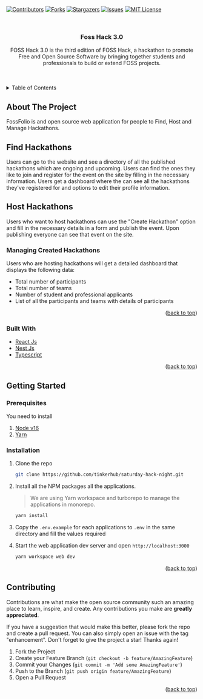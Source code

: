 [![Contributors][contributors-shield]][contributors-url]
[![Forks][forks-shield]][forks-url]
[![Stargazers][stars-shield]][stars-url]
[![Issues][issues-shield]][issues-url]
[![MIT License][license-shield]][license-url]

<!-- PROJECT LOGO -->
<br />
<div align="center">
  <h3 align="center">Foss Hack 3.0</h3>
  <p align="center">
    FOSS Hack 3.0 is the third edition of FOSS Hack, a hackathon to promote Free and Open Source Software by bringing together students and professionals to build or extend FOSS projects.
    <br />
  </p>
</div>

<!-- TABLE OF CONTENTS -->
<br>
<br>
<details>
  <summary>Table of Contents</summary>
  <ol>
    <li>
      <a href="#about-the-project">About The Project</a>
      <ul>
        <li><a href="#built-with">Built With</a></li>
      </ul>
    </li>
    <li>
      <a href="#getting-started">Getting Started</a>
      <ul>
        <li><a href="#prerequisites">Prerequisites</a></li>
        <li><a href="#installation">Installation</a></li>
      </ul>
    </li>
  </ol>
</details>

<!-- ABOUT THE PROJECT -->

## About The Project

FossFolio is and open source web application for people to Find, Host and Manage Hackathons.

## Find Hackathons
Users can go to the website and see a directory of all the published hackathons which are ongoing and upcoming. Users can find the ones they like to join and register for the event on the site by filling in the necessary information. Users get a dashboard where the can see all the hackathons they've registered for and options to edit their profile information.

## Host Hackathons
Users who want to host hackathons can use the "Create Hackathon" option and fill in the necessary details in a form and publish the event. Upon publishing everyone can see that event on the site.

### Managing Created Hackathons
Users who are hosting hackathons will get a detailed dashboard that displays the following data:
- Total number of participants
- Total number of teams
- Number of student and professional applicants
- List of all the participants and teams with details of participants

<p align="right">(<a href="#top">back to top</a>)</p>

### Built With

-   [React Js](https://reactjs.org/)
-   [Nest Js](https://nestjs.com/)
-   [Typescript](https://typescript.org/)

<p align="right">(<a href="#top">back to top</a>)</p>

<!-- GETTING STARTED -->

## Getting Started

### Prerequisites

You need to install

1. [Node v16](https://nodejs.org/en/)
2. [Yarn](https://yarnpkg.com/)

### Installation

1. Clone the repo

    ```sh
    git clone https://github.com/tinkerhub/saturday-hack-night.git
    ```

2. Install all the NPM packages all the applications.

    > We are using Yarn workspace and turborepo to manage the applications in monorepo.

    ```sh
    yarn install
    ```

3. Copy the `.env.example` for each applications to `.env` in the same directory and fill the values required

4. Start the web application dev server and open `http://localhost:3000`

    ```sh
    yarn workspace web dev
    ```

<p align="right">(<a href="#top">back to top</a>)</p>

## Contributing

Contributions are what make the open source community such an amazing place to learn, inspire, and create. Any contributions you make are **greatly appreciated**.

If you have a suggestion that would make this better, please fork the repo and create a pull request. You can also simply open an issue with the tag "enhancement".
Don't forget to give the project a star! Thanks again!

1. Fork the Project
2. Create your Feature Branch (`git checkout -b feature/AmazingFeature`)
3. Commit your Changes (`git commit -m 'Add some AmazingFeature'`)
4. Push to the Branch (`git push origin feature/AmazingFeature`)
5. Open a Pull Request

<p align="right">(<a href="#top">back to top</a>)</p>

[contributors-shield]: https://img.shields.io/github/contributors/DarkPhoenix2704/fossfolio.svg?style=for-the-badge
[contributors-url]: https://github.com/graphs/contributorsDarkPhoenix2704/fossfolio
[forks-shield]: https://img.shields.io/github/forks/.svg?style=for-the-badgeDarkPhoenix2704/fossfolio
[forks-url]: https://github.com//network/membersDarkPhoenix2704/fossfolio
[stars-shield]: https://img.shields.io/github/stars/DarkPhoenix2704/fossfolio.svg?style=for-the-badge
[stars-url]: https://github.com/DarkPhoenix2704/fossfolio/stargazers
[issues-shield]: https://img.shields.io/github/issues/DarkPhoenix2704/fossfolio.svg?style=for-the-badge
[issues-url]: https://github.com/DarkPhoenix2704/fossfolio/issues
[license-shield]: https://img.shields.io/github/license/DarkPhoenix2704/fossfolio.svg?style=for-the-badge
[license-url]: https://github.com/DarkPhoenix2704/fossfolio/blob/main/LICENCE
